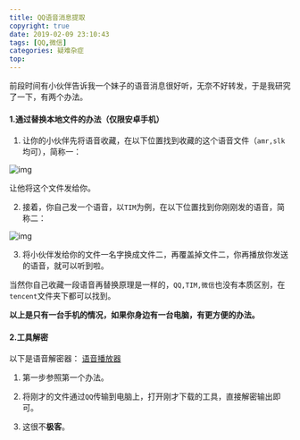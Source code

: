 ```yaml
---
title: QQ语音消息提取
copyright: true
date: 2019-02-09 23:10:43
tags: [QQ,微信]
categories: 疑难杂症
top:
---
```


前段时间有小伙伴告诉我一个妹子的语音消息很好听，无奈不好转发，于是我研究了一下，有两个办法。

<!--more-->

#### 1.通过替换本地文件的办法（仅限安卓手机）

1. 让你的小伙伴先将语音收藏，在以下位置找到收藏的这个语音文件（`amr,slk`均可），简称一：

![img](https://oss.caiguoyu.cn/pictures/olds/651335cfgy1g00mueuvknj20u01hcacc.jpg)

让他将这个文件发给你。

2. 接着，你自己发一个语音，以`TIM`为例，在以下位置找到你刚刚发的语音，简称二：


![img](https://oss.caiguoyu.cn/pictures/olds/651335cfgy1g00n5j8knmj20u01hcabt.jpg)

3. 将小伙伴发给你的文件一名字换成文件二，再覆盖掉文件二，你再播放你发送的语音，就可以听到啦。

当然你自己收藏一段语音再替换原理是一样的，`QQ,TIM,微信`也没有本质区别，在```tencent```文件夹下都可以找到。

**以上是只有一台手机的情况，如果你身边有一台电脑，有更方便的办法。**

#### 2.工具解密

以下是语音解密器：
[语音播放器](https://pan.baidu.com/s/11YoS4p_t549nCq0DQXHIDQ)

1. 第一步参照第一个办法。

2. 将刚才的文件通过`QQ`传输到电脑上，打开刚才下载的工具，直接解密输出即可。

3. 这很不**极客**。
